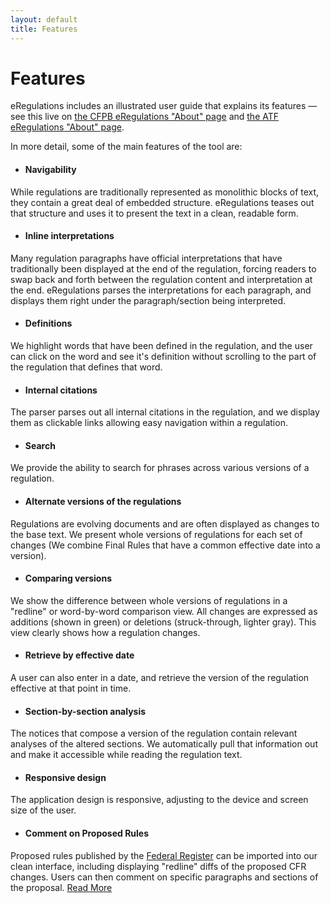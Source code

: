 ```yaml
---
layout: default
title: Features
---
```

# Features

eRegulations includes an illustrated user guide that explains its features — see this live on [the CFPB eRegulations "About" page](http://www.consumerfinance.gov/eregulations/about) and [the ATF eRegulations "About" page](https://atf-eregs.apps.cloud.gov/about).

In more detail, some of the main features of the tool are:

- #### Navigability
While regulations are traditionally represented as monolithic blocks of text, they contain a great deal of embedded structure. eRegulations teases out that structure and uses it to present the text in a clean, readable form.

- #### Inline interpretations
Many regulation paragraphs have official interpretations that have traditionally been displayed at the end of the regulation, forcing readers to swap back and forth between the regulation content and interpretation at the end. eRegulations parses the interpretations for each paragraph, and displays them right under the paragraph/section being interpreted.

- #### Definitions
We highlight words that have been defined in the regulation, and the user can click on the word and see it's definition without scrolling to the part of the regulation that defines that word.

- #### Internal citations
The parser parses out all internal citations in the regulation, and we display them as clickable links allowing easy navigation within a regulation.

- #### Search
We provide the ability to search for phrases across various versions of a regulation.

- #### Alternate versions of the regulations
Regulations are evolving documents and are often displayed as changes to the base text. We present whole versions of regulations for each set of changes (We combine Final Rules that have a common effective date into a version).

- #### Comparing versions
We show the difference between whole versions of regulations in a "redline" or word-by-word comparison view. All changes are expressed as additions (shown in green) or deletions (struck-through, lighter gray). This view clearly shows how a regulation changes.

- #### Retrieve by effective date
A user can also enter in a date, and retrieve the version of the regulation effective at that point in time.

- #### Section-by-section analysis
The notices that compose a version of the regulation contain relevant analyses of the altered sections. We automatically pull that information out and make it accessible while reading the regulation text.

- #### Responsive design
The application design is responsive, adjusting to the device and screen size of the user.

- #### Comment on Proposed Rules
Proposed rules published by the 
[Federal Register](https://federalregister.gov) can be imported into our clean
interface, including displaying "redline" diffs of the proposed CFR changes.
Users can then comment on specific paragraphs and sections of the proposal.
[Read More](/features/notice-and-comment)
